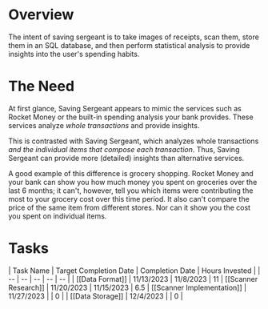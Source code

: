 # Overview
The intent of saving sergeant is to take images of receipts, scan them, store them in an SQL database, and then perform statistical analysis to provide insights into the user's spending habits.

# The Need
At first glance, Saving Sergeant appears to mimic the services such as Rocket Money or the built-in spending analysis your bank provides. These services analyze *whole transactions* and provide insights.

This is contrasted with Saving Sergeant, which analyzes whole transactions *and the individual items that compose each transaction*. Thus, Saving Sergeant can provide more (detailed) insights than alternative services.

A good example of this difference is grocery shopping. Rocket Money and your bank can show you how much money you spent on groceries over the last 6 months; it can't, however, tell you which items were contributing the most to your grocery cost over this time period. It also can't compare the price of the same item from different stores. Nor can it show you the cost you spent on individual items.

# Tasks 

| Task Name | Target Completion Date | Completion Date | Hours Invested |
| -- | -- | -- | -- | -- |
| [[Data Format]] | 11/13/2023 | 11/8/2023 | 11
| [[Scanner Research]] | 11/20/2023 | 11/15/2023  | 6.5
| [[Scanner Implementation]] | 11/27/2023 | | 0 |
| [[Data Storage]] | 12/4/2023 |  | 0 |
